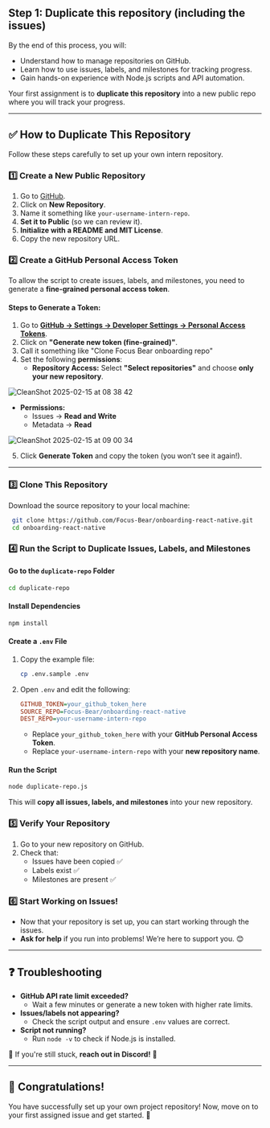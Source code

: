 ## Step 1: Duplicate this repository (including the issues)

By the end of this process, you will:

- Understand how to manage repositories on GitHub.
- Learn how to use issues, labels, and milestones for tracking progress.
- Gain hands-on experience with Node.js scripts and API automation.

Your first assignment is to **duplicate this repository** into a new public repo where you will track your progress.

---

## ✅ **How to Duplicate This Repository**

Follow these steps carefully to set up your own intern repository.

### **1️⃣ Create a New Public Repository**

1. Go to [GitHub](https://github.com/).
2. Click on **New Repository**.
3. Name it something like `your-username-intern-repo`.
4. **Set it to Public** (so we can review it).
5. **Initialize with a README and MIT License**.
6. Copy the new repository URL.

### **2️⃣ Create a GitHub Personal Access Token**

To allow the script to create issues, labels, and milestones, you need to generate a **fine-grained personal access token**.

#### **Steps to Generate a Token:**

1. Go to **[GitHub → Settings → Developer Settings → Personal Access Tokens](https://github.com/settings/tokens)**.
2. Click on **"Generate new token (fine-grained)"**.
3. Call it something like "Clone Focus Bear onboarding repo"
4. Set the following **permissions**:
   - **Repository Access:** Select **"Select repositories"** and choose **only your new repository**.

![CleanShot 2025-02-15 at 08 38 42](https://github.com/user-attachments/assets/3b9b8caa-b710-4706-bb53-b3d846f2de7e)

- **Permissions:**
  - Issues → **Read and Write**
  - Metadata → **Read**

![CleanShot 2025-02-15 at 09 00 34](https://github.com/user-attachments/assets/3e1a7178-95ea-44a9-9f5f-3baaafc76a7a)

5. Click **Generate Token** and copy the token (you won’t see it again!).

---

### **3️⃣ Clone This Repository**

Download the source repository to your local machine:

```sh
 git clone https://github.com/Focus-Bear/onboarding-react-native.git
 cd onboarding-react-native
```

### **4️⃣ Run the Script to Duplicate Issues, Labels, and Milestones**

#### **Go to the `duplicate-repo` Folder**

```sh
cd duplicate-repo
```

#### **Install Dependencies**

```sh
npm install
```

#### **Create a `.env` File**

1. Copy the example file:
   ```sh
   cp .env.sample .env
   ```
2. Open `.env` and edit the following:
   ```ini
   GITHUB_TOKEN=your_github_token_here
   SOURCE_REPO=Focus-Bear/onboarding-react-native
   DEST_REPO=your-username-intern-repo
   ```

   - Replace `your_github_token_here` with your **GitHub Personal Access Token**.
   - Replace `your-username-intern-repo` with your **new repository name**.

#### **Run the Script**

```sh
node duplicate-repo.js
```

This will **copy all issues, labels, and milestones** into your new repository.

### **5️⃣ Verify Your Repository**

1. Go to your new repository on GitHub.
2. Check that:
   - Issues have been copied ✅
   - Labels exist ✅
   - Milestones are present ✅

### **6️⃣ Start Working on Issues!**

- Now that your repository is set up, you can start working through the issues.
- **Ask for help** if you run into problems! We’re here to support you. 😊

---

## ❓ Troubleshooting

- **GitHub API rate limit exceeded?**
  - Wait a few minutes or generate a new token with higher rate limits.
- **Issues/labels not appearing?**
  - Check the script output and ensure `.env` values are correct.
- **Script not running?**
  - Run `node -v` to check if Node.js is installed.

📢 If you're still stuck, **reach out in Discord!** 🎯

---

## 🎉 Congratulations!

You have successfully set up your own project repository! Now, move on to your first assigned issue and get started. 🚀
